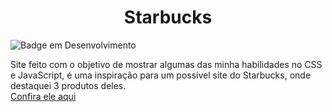 <h1 align="center"> Starbucks </h1>

![Badge em Desenvolvimento](http://img.shields.io/static/v1?label=STATUS&message=PRONTO&color=GREEN&style=for-the-badge)

Site feito com o objetivo de mostrar algumas das minha habilidades no CSS e JavaScript, é uma inspiração para um possível site do Starbucks, onde destaquei 3 produtos deles.
<br><a href="https://rafa-mmf.github.io/starbucks/">Confira ele aqui</a>
